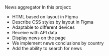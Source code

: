 News aggregator
In this project:
- HTML based on layout in Figma
- Describe CSS styles by layout in Figma
- Adaptable to different devices
- Receive with API data
- Display news on the page
- We implement news conclusions by country
- Add the ability to search for news
